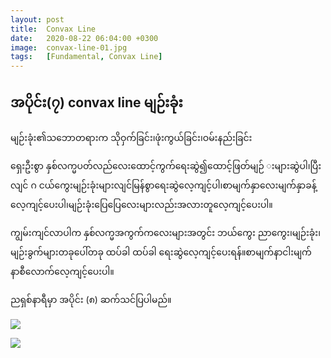 ```yaml
---
layout: post
title:  Convax Line
date:   2020-08-22 06:04:00 +0300
image:  convax-line-01.jpg
tags:   [Fundamental, Convax Line]
---
```


## အပိုင်း(၇) convax line မျဉ်းခုံး

မျဉ်းခုံး၏သဘောတရားက သိုဝှက်ခြင်း၊ဖုံးကွယ်ခြင်း၊ဝမ်းနည်းခြင်း

ရှေးဦးစွာ နှစ်လက္မပတ်လည်လေးထောင့်ကွက်ရေးဆွဲ၍ထောင့်ဖြတ်မျဉ် းများဆွဲပါ၊ပြီးလျင် ဂ ငယ်ကွေးမျဉ်းခုံးများလျင်မြန်စွာရေးဆွဲလေ့ကျင့်ပါ၊စာမျက်နှာလေးမျက်နှာခန့်လေ့ကျင့်ပေးပါ၊မျဉ်းခုံးပြေပြေလေးများလည်းအလားတူလေ့ကျင့်ပေးပါ။

ကျွမ်းကျင်လာပါက နှစ်လက္မအကွက်ကလေးများအတွင်း ဘယ်ကွေး ညာကွေး၊မျဉ်းခုံး၊မျဉ်းခွက်များတခုပေါ်တခု ထပ်ခါ ထပ်ခါ ရေးဆွဲလေ့ကျင့်ပေးရန်။စာမျက်နာငါးမျက်နာစီလောက်လေ့ကျင့်ပေးပါ။

ညရှစ်နာရီမှာ အပိုင်း (၈) ဆက်သင်ပြပါမည်။

![]({{site.baseurl}}/img/convax-line-01.jpg)

![]({{site.baseurl}}/img/convax-line-02.jpg)